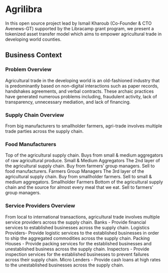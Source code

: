 # Agrilibra
In this open source project lead by Ismail Kharoub (Co-Founder & CTO Avenews-GT) supported by the Libracamp grant program, we present a tokenized asset transfer model which aims to empower agricultural trade in developing world counties.

## Business Context

### Problem Overview 
Agricultural trade in the developing world is an old-fashioned industry that is predominantly based on non-digital interactions such as paper records, handshakes agreements, and verbal contracts.
These archaic practices have generated numerous problems including, fraudulent activity, lack of transparency, unnecessary mediation, and lack of financing.

### Supply Chain Overview
From big manufacturers to smallholder farmers, agri-trade involves multiple trade parties across the supply chain.

### Food Manufacturers
Top of the agricultural supply chain.
Buys from small & medium aggregators of raw agricultural produce.
Small & Medium Aggregators
The 2nd layer of the agricultural supply chain.
Buy from farmers’ group managers.
Sell to food manufacturers.
Farmers Group Managers
The 3rd layer of the agricultural supply chain.
Buy from smallholder farmers.
Sell to small & medium aggregators.
Smallholder Farmers
Bottom of the agricultural supply chain and the source for almost every meal that we eat.
Sell to farmers’ group managers.

### Service Providers Overview
From local to international transactions, agricultural trade involves multiple service providers across the supply chain.
Banks - Provide financial services to established businesses across the supply chain.
Logistics Providers- Provide logistic services to the established businesses in order to ship the aggregated commodities across the supply chain.
Packing Houses - Provide packing services for the established businesses and unestablished business across the supply chain.
Inspectors - Provide inspection services for the established businesses to prevent failures across their supply chain.
Micro Lenders - Provide cash loans at high rates to the unestablished businesses across the supply chain.
